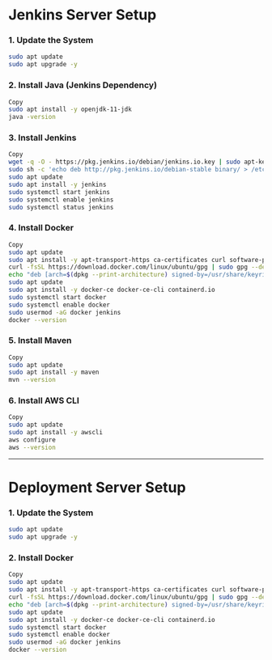 # Jenkins Server Setup

### **1. Update the System**
```bash
sudo apt update
sudo apt upgrade -y
```
### **2. Install Java (Jenkins Dependency)**
```bash
Copy
sudo apt install -y openjdk-11-jdk
java -version
```

### **3. Install Jenkins**
```bash
Copy
wget -q -O - https://pkg.jenkins.io/debian/jenkins.io.key | sudo apt-key add -
sudo sh -c 'echo deb http://pkg.jenkins.io/debian-stable binary/ > /etc/apt/sources.list.d/jenkins.list'
sudo apt update
sudo apt install -y jenkins
sudo systemctl start jenkins
sudo systemctl enable jenkins
sudo systemctl status jenkins
```

### **4. Install Docker**
```bash
Copy
sudo apt update
sudo apt install -y apt-transport-https ca-certificates curl software-properties-common
curl -fsSL https://download.docker.com/linux/ubuntu/gpg | sudo gpg --dearmor -o /usr/share/keyrings/docker-archive-keyring.gpg
echo "deb [arch=$(dpkg --print-architecture) signed-by=/usr/share/keyrings/docker-archive-keyring.gpg] https://download.docker.com/linux/ubuntu $(lsb_release -cs) stable" | sudo tee /etc/apt/sources.list.d/docker.list > /dev/null
sudo apt update
sudo apt install -y docker-ce docker-ce-cli containerd.io
sudo systemctl start docker
sudo systemctl enable docker
sudo usermod -aG docker jenkins
docker --version
```

### **5. Install Maven**
```bash
Copy
sudo apt update
sudo apt install -y maven
mvn --version
```

### **6. Install AWS CLI**
```bash
Copy
sudo apt update
sudo apt install -y awscli
aws configure
aws --version
```
---

# Deployment Server Setup

### **1. Update the System**
```bash
sudo apt update
sudo apt upgrade -y
```

### **2. Install Docker**
```bash
Copy
sudo apt update
sudo apt install -y apt-transport-https ca-certificates curl software-properties-common
curl -fsSL https://download.docker.com/linux/ubuntu/gpg | sudo gpg --dearmor -o /usr/share/keyrings/docker-archive-keyring.gpg
echo "deb [arch=$(dpkg --print-architecture) signed-by=/usr/share/keyrings/docker-archive-keyring.gpg] https://download.docker.com/linux/ubuntu $(lsb_release -cs) stable" | sudo tee /etc/apt/sources.list.d/docker.list > /dev/null
sudo apt update
sudo apt install -y docker-ce docker-ce-cli containerd.io
sudo systemctl start docker
sudo systemctl enable docker
sudo usermod -aG docker jenkins
docker --version
```

